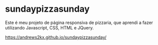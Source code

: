 # sundaypizzasunday
Este é meu projeto de página responsiva de pizzaria, que aprendi a fazer utilizando Javascript, CSS, HTML e JQuery.

https://andrews2kx.github.io/sundaypizzasunday/

